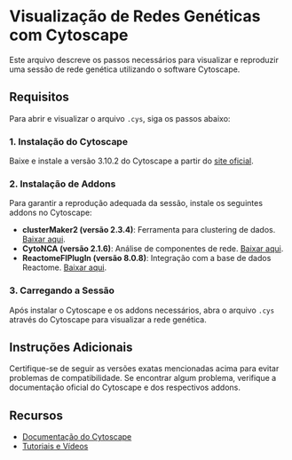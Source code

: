 # Visualização de Redes Genéticas com Cytoscape

Este arquivo descreve os passos necessários para visualizar e reproduzir uma sessão de rede genética utilizando o software Cytoscape.

## Requisitos

Para abrir e visualizar o arquivo `.cys`, siga os passos abaixo:

### 1. Instalação do Cytoscape

Baixe e instale a versão 3.10.2 do Cytoscape a partir do [site oficial](https://cytoscape.org/download.html).

### 2. Instalação de Addons

Para garantir a reprodução adequada da sessão, instale os seguintes addons no Cytoscape:

- **clusterMaker2 (versão 2.3.4)**: Ferramenta para clustering de dados. [Baixar aqui](https://apps.cytoscape.org/apps/clusterMaker2).
- **CytoNCA (versão 2.1.6)**: Análise de componentes de rede. [Baixar aqui](https://apps.cytoscape.org/apps/CytoNCA).
- **ReactomeFIPlugIn (versão 8.0.8)**: Integração com a base de dados Reactome. [Baixar aqui](https://apps.cytoscape.org/apps/ReactomeFIPlugIn).

### 3. Carregando a Sessão

Após instalar o Cytoscape e os addons necessários, abra o arquivo `.cys` através do Cytoscape para visualizar a rede genética.

## Instruções Adicionais

Certifique-se de seguir as versões exatas mencionadas acima para evitar problemas de compatibilidade. Se encontrar algum problema, verifique a documentação oficial do Cytoscape e dos respectivos addons.

## Recursos

- [Documentação do Cytoscape](https://cytoscape.org/documentation.html)
- [Tutoriais e Vídeos](https://cytoscape.org/learning/index.html)
